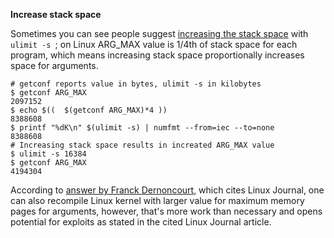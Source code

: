 

**Increase stack space**

Sometimes you can see people suggest [increasing the stack space](https://unix.stackexchange.com/a/45584/85039) with `ulimit -s `; on Linux ARG_MAX value is 1/4th of stack space for each program, which means increasing stack space proportionally increases space for arguments.

```
# getconf reports value in bytes, ulimit -s in kilobytes
$ getconf ARG_MAX
2097152
$ echo $((  $(getconf ARG_MAX)*4 ))
8388608
$ printf "%dK\n" $(ulimit -s) | numfmt --from=iec --to=none
8388608
# Increasing stack space results in increated ARG_MAX value
$ ulimit -s 16384
$ getconf ARG_MAX
4194304
```

According to [answer by Franck Dernoncourt](https://unix.stackexchange.com/a/245762/85039), which cites Linux Journal, one can also recompile Linux kernel with larger value for maximum memory pages for arguments, however, that's more work than necessary and opens potential for exploits as stated in the cited Linux Journal article.